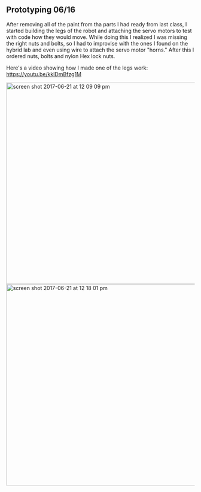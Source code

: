 ## Prototyping 06/16

After removing all of the paint from tha parts I had ready from last class, I started building the legs of the robot and attaching the servo motors to test with code how they would move. While doing this I realized I was missing the right nuts and bolts, so I had to improvise with the ones I found on the hybrid lab and even using wire to attach the servo motor "horns." After this I ordered nuts, bolts and nylon Hex lock nuts.

Here's a video showing how I made one of the legs work: https://youtu.be/kkIDmBfzg1M

<img width="538" alt="screen shot 2017-06-21 at 12 09 09 pm" src="https://user-images.githubusercontent.com/28915361/27402370-44a80fc6-567b-11e7-8298-889d54dd8bd2.png">

<img width="538" alt="screen shot 2017-06-21 at 12 18 01 pm" src="https://user-images.githubusercontent.com/28915361/27402508-b823e88a-567b-11e7-8bd3-e8ec2267e15b.png">
